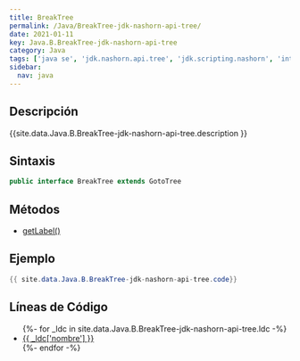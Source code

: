```yaml
---
title: BreakTree
permalink: /Java/BreakTree-jdk-nashorn-api-tree/
date: 2021-01-11
key: Java.B.BreakTree-jdk-nashorn-api-tree
category: Java
tags: ['java se', 'jdk.nashorn.api.tree', 'jdk.scripting.nashorn', 'interface java', 'Java 9']
sidebar: 
  nav: java
---
```


## Descripción
{{site.data.Java.B.BreakTree-jdk-nashorn-api-tree.description }}

## Sintaxis
~~~java
public interface BreakTree extends GotoTree
~~~

## Métodos
* [getLabel()](/Java/BreakTree-jdk-nashorn-api-tree/getLabel)

## Ejemplo
~~~java
{{ site.data.Java.B.BreakTree-jdk-nashorn-api-tree.code}}
~~~

## Líneas de Código
<ul>
{%- for _ldc in site.data.Java.B.BreakTree-jdk-nashorn-api-tree.ldc -%}
   <li>
       <a href="{{_ldc['url'] }}">{{ _ldc['nombre'] }}</a>
   </li>
{%- endfor -%}
</ul>
